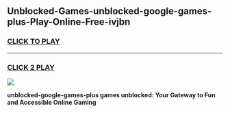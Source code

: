 
## Unblocked-Games-unblocked-google-games-plus-Play-Online-Free-ivjbn
<h3>
<a href="https://premium76.site?title=unblocked-google-games-plus&ref=26A">CLICK TO PLAY</a></h3>
<hr>

<h3>
<a href="https://premium76.site?title=unblocked-google-games-plus&ref=26A">CLICK 2 PLAY</a>
  
</h3>

<a href="https://premium76.site?title=unblocked-google-games-plus&ref=26A"><img src="https://clearcache.store/games.png"></a>


**unblocked-google-games-plus games unblocked: Your Gateway to Fun and Accessible Online Gaming**

